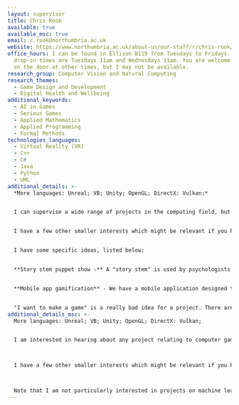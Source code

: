 ```yaml
---
layout: supervisor
title: Chris Rook
available: true
available_msc: true
email: c.rook@northumbria.ac.uk
website: https://www.northumbria.ac.uk/about-us/our-staff/r/chris-rook/
office_hours: I can be found in Ellison B119 from Tuesdays to Fridays. My
  drop-in times are Tuesdays 11am and Wednesdays 11am. You are welcome to knock
  on the door at other times, but I may not be available.
research_group: Computer Vision and Natural Computing
research_themes:
  - Game Design and Development
  - Digital Health and Wellbeing
additional_keywords:
  - AI in Games
  - Serious Games
  - Applied Mathematics
  - Applied Programming
  - Formal Methods
technologies_languages:
  - Virtual Reality (VR)
  - C++
  - C#
  - Java
  - Python
  - UML
additional_details: >-
  *More languages: Unreal; VB; Unity; OpenGL; DirectX: Vulkan;*


  I can supervise a wide range of projects in the computing field, but usually supervise students on the Computer Science with Game BSc, on projects relating to games development. I am also involved in research relating to the use of games/computers for mental wellbeing, and have a number of ready-to-go project ideas in this area.


  I have a few other smaller interests which might be relevant if you have a specific project in that area: Reynolds behaviours, ant algorithms, TLA+, comparative programming languages, computing history, emulation.


  I﻿ have some specific ideas, listed below:


  **S﻿tory stem puppet show -** A "story stem" is used by psychologists and social workers to engage with children. It starts by giving the child the beginning of a story and the child finishes it off, using creative writing, drawing or simply speaking. The project is to make a computer-equivalent (using Unreal or Unity or similar) where the child can build a sort of puppet show, where characters follow scripted events set by the child. Note this project will not involve working directly with children.


  **M﻿obile app gamification** - We have a mobile application designed to encourage users to engage with various wellbeing activities. Your part of the project would be to create gamification elements to support the rest of the tool. There are already some good ideas for how to do this, which we would need to discuss in person. You would need to have some experience of android development, or at least be keen to learn.


  "﻿I want to make a game" is a really bad idea for a project. There are two reasons. First, the ideas come from your head, which makes it very hard to explore requirements, and also to evaluate. These are both hugely important parts of the project. Second, a game has many components and you will have to do them all very briefly, which prevents you from demonstrating excellence. It is very possible to do a game-related project, but usually on some specific aspect of a game, or something small for a specific purpose.
additional_details_msc: >-
  More languages: Unreal; VB; Unity; OpenGL; DirectX: Vulkan;


  I am interested in hearing about any project relating to computer games. I am interested in the use of games technology to help education. I am also involved in research relating to the use of games/computers for mental wellbeing, and have a number of ready-to-go project ideas in this area.



  I have a few other smaller interests which might be relevant if you have a specific project in that area: Reynolds behaviours, ant algorithms, TLA+, comparative programming languages, computing history, emulation.



  Note that I am not particularly interested in projects on machine learning, security, or data science. There are several other supervisors with interest in these fields.
---
```


